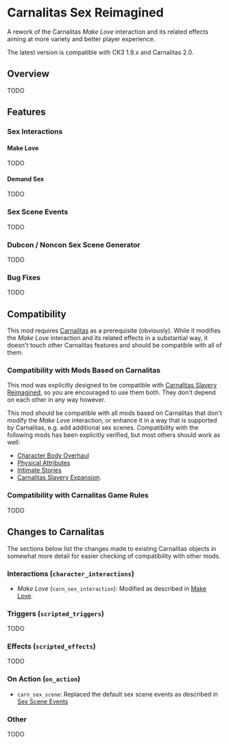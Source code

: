 # Carnalitas Sex Reimagined

A rework of the Carnalitas *Make Love* interaction and its related effects aiming at more variety and better player experience.

The latest version is compatible with CK3 1.9.x and Carnalitas 2.0.

## Overview

TODO

## Features

### Sex Interactions

#### Make Love

TODO

#### Demand Sex

TODO

### Sex Scene Events

TODO

### Dubcon / Noncon Sex Scene Generator

TODO

### Bug Fixes

TODO

## Compatibility

This mod requires [Carnalitas](https://www.loverslab.com/files/file/14207-carnalitas-unified-sex-mod-framework-for-ck3/) as a prerequisite (obviously). While it modifies the *Make Love* interaction and its related effects in a substantial way, it doesn't touch other Carnalitas features and should be compatible with all of them.

### Compatibility with Mods Based on Carnalitas

This mod was explicitly designed to be compatible with [Carnalitas Slavery Reimagined](https://www.loverslab.com/files/file/25565-carnalitas-slavery-reimagined/), so you are encouraged to use them both. They don't depend on each other in any way however.

This mod should be compatible with all mods based on Carnalitas that don't modify the *Make Love* interaction, or enhance it in a way that is supported by Carnalitas, e.g. add additional sex scenes. Compatibility with the following mods has been explicitly verified, but most others should work as well:

* [Character Body Overhaul](https://www.loverslab.com/files/file/16683-character-body-overhaul/)
* [Physical Attributes](https://www.loverslab.com/files/file/16927-physical-attributes/)
* [Intimate Stories](https://www.loverslab.com/files/file/27533-intimate-stories/)
* [Carnalitas Slavery Expansion](https://www.loverslab.com/files/file/21651-carnalitas-slavery-expansion/).

### Compatibility with Carnalitas Game Rules

TODO

## Changes to Carnalitas

The sections below list the changes made to existing Carnalitas objects in somewhat more detail for easier checking of compatibility with other mods.

### Interactions (`character_interactions`)

* *Make Love* (`carn_sex_interaction`): Modified as described in [Make Love](#make-love).

### Triggers (`scripted_triggers`)

TODO

### Effects (`scripted_effects`)

TODO

### On Action (`on_action`)

* `carn_sex_scene`: Replaced the default sex scene events as described in [Sex Scene Events](#sex-scene-events)

### Other

TODO
